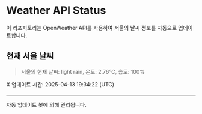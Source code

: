 
# Weather API Status

이 리포지토리는 OpenWeather API를 사용하여 서울의 날씨 정보를 자동으로 업데이트합니다.

## 현재 서울 날씨
> 서울의 현재 날씨: light rain, 온도: 2.76°C, 습도: 100%

⏳ 업데이트 시간: 2025-04-13 19:34:22 (UTC)

---
자동 업데이트 봇에 의해 관리됩니다.
